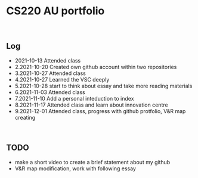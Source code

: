 # CS220 AU portfolio


<br>

## Log
- 2021-10-13 Attended class
- 2.2021-10-20 Created own github account within two repositories
- 3.2021-10-27 Attended class 
- 4.2021-10-27 Learned the VSC deeply
- 5.2021-10-28 start to think about essay and take more reading materials
- 6.2021-11-03 Attended class 
- 7.2021-11-10 Add a personal inteduction to index
- 8.2021-11-17 Attended class and learn about innovation centre
- 9.2021-12-01 Attended class, progress with github protfolio, V&R map creating

<br>

## TODO
-  make a short video to create a brief statement about my github
- V&R map modification, work with following essay

<br>
